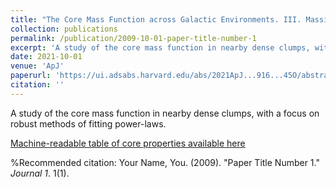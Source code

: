 ```yaml
---
title: "The Core Mass Function across Galactic Environments. III. Massive Protoclusters"
collection: publications
permalink: /publication/2009-10-01-paper-title-number-1
excerpt: 'A study of the core mass function in nearby dense clumps, with a focus on robust methods of fitting power-laws.'
date: 2021-10-01
venue: 'ApJ'
paperurl: 'https://ui.adsabs.harvard.edu/abs/2021ApJ...916...45O/abstract'
citation: ''
---
```


A study of the core mass function in nearby dense clumps, with a focus on robust methods of fitting power-laws.

[Machine-readable table of core properties available here](https://iopscience.iop.org/article/10.3847/1538-4357/ac062d#apjac062dapp1)

%Recommended citation: Your Name, You. (2009). "Paper Title Number 1." <i>Journal 1</i>. 1(1).